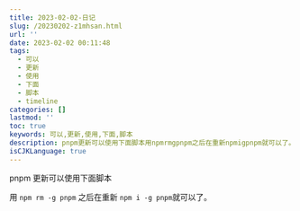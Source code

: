 ```yaml
---
title: 2023-02-02-日记
slug: /20230202-z1mhsan.html
url: ''
date: 2023-02-02 00:11:48
tags:
  - 可以
  - 更新
  - 使用
  - 下面
  - 脚本
  - timeline
categories: []
lastmod: ''
toc: true
keywords: 可以,更新,使用,下面,脚本
description: pnpm更新可以使用下面脚本用npmrmgpnpm​之后在重新npmigpnpm​就可以了。‍
isCJKLanguage: true
---
```

pnpm 更新可以使用下面脚本

用 `npm rm -g pnpm`​ 之后在重新 `npm i -g pnpm`​ 就可以了。

‍